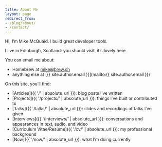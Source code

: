```yaml
---
title: About Me
layout: page
redirect_from:
- /blog/about/
- /contact/
---
```

Hi, I’m Mike McQuaid.
I build great developer tools.

I live in Edinburgh, Scotland: you should visit, it’s lovely here

You can email me about:

- Homebrew at [mike@brew.sh](mailto:mike@brew.sh)
- anything else at [{{ site.author.email }}](mailto:{{ site.author.email }})

On this site, you’ll find:

- [Articles]({{ '/' | absolute_url }}): blog posts I’ve written
- [Projects]({{ '/projects/' | absolute_url }}): things I’ve built or contributed to
- [Talks]({{ '/talks/' | absolute_url }}): slides and recordings of talks I’ve given
- [Interviews]({{ '/interviews/' | absolute_url }}): conversations and appearances in text, audio, and video
- [Curriculum Vitae/Resume]({{ '/cv/' | absolute_url }}): my professional background
- [Now]({{ '/now/' | absolute_url }}): what I’m doing currently
